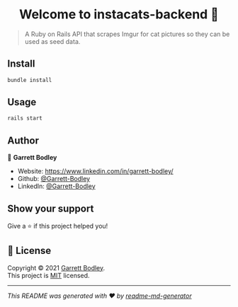 <h1 align="center">Welcome to instacats-backend 👋</h1>
<p>
</p>

> A Ruby on Rails API that scrapes Imgur for cat pictures so they can be used as seed data.

## Install

```sh
bundle install
```

## Usage

```sh
rails start
```

## Author

👤 **Garrett Bodley**

* Website: https://www.linkedin.com/in/garrett-bodley/
* Github: [@Garrett-Bodley](https://github.com/Garrett-Bodley)
* LinkedIn: [@Garrett-Bodley](https://linkedin.com/in/Garrett-Bodley)

## Show your support

Give a ⭐️ if this project helped you!

## 📝 License

Copyright © 2021 [Garrett Bodley](https://github.com/Garrett-Bodley).<br />
This project is [MIT](https://github.com/Garrett-Bodley/noodlr-frontend/blob/main/LICENSE) licensed.

***
_This README was generated with ❤️ by [readme-md-generator](https://github.com/kefranabg/readme-md-generator)_